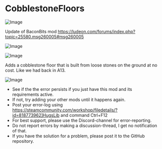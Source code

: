 # CobblestoneFloors

![Image](https://i.imgur.com/buuPQel.png)

Update of BaconBits mod 
https://ludeon.com/forums/index.php?topic=25580.msg260005#msg260005

![Image](https://i.imgur.com/pufA0kM.png)

	
![Image](https://i.imgur.com/Z4GOv8H.png)


Adds a cobblestone floor that is built from loose stones on the ground at no cost.
Like we had back in A13.


![Image](https://i.imgur.com/PwoNOj4.png)



-  See if the the error persists if you just have this mod and its requirements active.
-  If not, try adding your other mods until it happens again.
-  Post your error-log using https://steamcommunity.com/workshop/filedetails/?id=818773962]HugsLib and command Ctrl+F12
-  For best support, please use the Discord-channel for error-reporting.
-  Do not report errors by making a discussion-thread, I get no notification of that.
-  If you have the solution for a problem, please post it to the GitHub repository.



